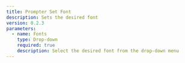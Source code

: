 ```yaml
---
title: Prompter Set Font
description: Sets the desired font
version: 0.2.3
parameters:
  - name: Fonts
    type: Drop-down
    required: true
    description: Select the desired font from the drop-down menu
---
```

